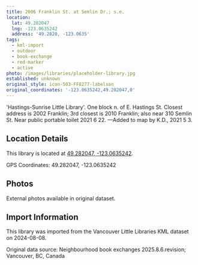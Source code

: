 ```yaml
---
title: 2006 Franklin St. at Semlin Dr.; s.e.
location:
  lat: 49.282047
  lng: -123.0635242
  address: '49.2820, -123.0635'
tags:
  - kml-import
  - outdoor
  - book-exchange
  - red-marker
  - active
photo: /images/libraries/placeholder-library.jpg
established: unknown
original_style: icon-503-FF8277-labelson
original_coordinates: '-123.0635242,49.282047,0'
---
```

'Hastings-Sunrise Little Library'. 
One block n. of E. Hastings St.
Closest address is 2002 Franklin; 3rd closest is 2010 Franklin; also near 310 Semlin St.
Near public portable toilet 2021 6 22.
—Added to map by K.D., 2021 5 3.

## Location Details

This library is located at [49.282047, -123.0635242](https://www.google.com/maps?q=49.282047,-123.0635242).

GPS Coordinates: 49.282047, -123.0635242

## Photos

External photos available in original dataset.

## Import Information

This library was imported from the Vancouver Little Libraries KML dataset on 2024-08-08.

Original data source: Neighbourhood book exchanges 2025.8.6.revision; Vancouver, BC, Canada
